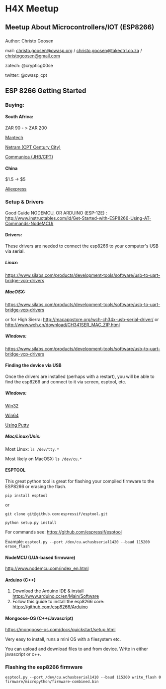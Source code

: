 # H4X Meetup

## Meetup About Microcontrollers/IOT (ESP8266)

###
Author: Christo Goosen

mail: christo.goosen@owasp.org / christo.goosen@takectrl.co.za / christogoosen@gmail.com

zatech: @crypticg00se

twitter: @owasp_cpt


## ESP 8266 Getting Started

### Buying:
#### South Africa:
ZAR 90 - > ZAR 200

[Mantech](http://www.mantech.co.za/Stock.aspx?Query=esp8266and)

[Netram (CPT Century City)](https://www.netram.co.za/search?controller=search&orderby=position&orderway=desc&search_query=esp8266&submit_search=)

[Communica (JHB/CPT)](http://www.communica.co.za/Catalog/Browse?search=esp%208266)

#### China

$1.5 -> $5

[Aliexpress](https://www.aliexpress.com/wholesale?catId=0&initiative_id=SB_20180410112630&SearchText=esp+8266)

### Setup & Drivers

Good Guide NODEMCU, OR ARDUINO (ESP-12E)
: http://www.instructables.com/id/Get-Started-with-ESP8266-Using-AT-Commands-NodeMCU/

#### Drivers:
These drivers are needed to connect the esp8266 to your computer's USB via serial. 
##### Linux:
https://www.silabs.com/products/development-tools/software/usb-to-uart-bridge-vcp-drivers
##### MacOSX:
https://www.silabs.com/products/development-tools/software/usb-to-uart-bridge-vcp-drivers

or for High Sierra:
http://macappstore.org/wch-ch34x-usb-serial-driver/
or http://www.wch.cn/download/CH341SER_MAC_ZIP.html
##### Windows:
https://www.silabs.com/products/development-tools/software/usb-to-uart-bridge-vcp-drivers

#### Finding the device via USB
Once the drivers are installed (perhaps with a restart), you will be able to find the esp8266 and connect to it via screen, esptool, etc.

##### Windows:
[Win32](https://github.com/nodemcu/nodemcu-flasher/raw/master/Win32/Release/ESP8266Flasher.exe)

[Win64](https://github.com/nodemcu/nodemcu-flasher/raw/master/Win64/Release/ESP8266Flasher.exe)

[Using Putty](http://flower-platform.com/2015/12/16/esp8266-with-at-commands-connect-from-pc-with-putty/)

##### Mac/Linux/Unix:
Most Linux: `
ls /dev/tty.* `

Most likely on MacOSX: `ls /dev/cu.*`


#### ESPTOOL
This great python tool is great for flashing your compiled firmware to the ESP8266 or erasing the flash.

`pip install esptool`

or

`git clone git@github.com:espressif/esptool.git`

`python setup.py install`

For commands see: https://github.com/espressif/esptool

Example: `esptool.py --port /dev/cu.wchusbserial1420 --baud 115200 erase_flash`

#### NodeMCU (LUA-based firmware)
http://www.nodemcu.com/index_en.html

#### Arduino (C++)

1. Download the Arduino IDE & install https://www.arduino.cc/en/Main/Software
2. Follow this guide to install the esp8266 core: https://github.com/esp8266/Arduino

#### Mongoose-OS (C++/Javascript)

https://mongoose-os.com/docs/quickstart/setup.html

Very easy to install, runs a mini OS with a filesystem etc.

You can upload and download files to and from device. Write in either javascript or c++.



### Flashing the esp8266 firmware

`esptool.py --port /dev/cu.wchusbserial1410 --baud 115200 write_flash 0 firmware/micropython/firmware-combined.bin`



